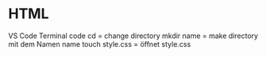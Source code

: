 # HTML

VS Code Terminal code 
cd = change directory 
mkdir name = make directory mit dem Namen name
touch style.css = öffnet style.css
